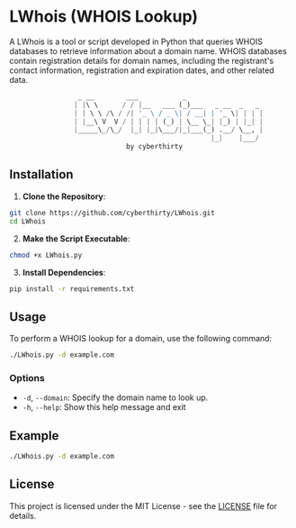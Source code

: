 # LWhois (WHOIS Lookup)

A LWhois is a tool or script developed in Python that queries WHOIS databases to retrieve information about a domain name. WHOIS databases contain registration details for domain names, including the registrant's contact information, registration and expiration dates, and other related data.

```python
                 _ __        ___           _
                | |\ \      / / |__   ___ (_)___   _ __  _   _
                | | \ \ /\ / /| '_ \ / _ \| / __| | '_ \| | | |
                | |__\ V  V / | | | | (_) | \__ \_| |_) | |_| |
                |_____\_/\_/  |_| |_|\___/|_|___(_) .__/ \__, |
                                                  |_|    |___/
                             by cyberthirty
```

## Installation

1. **Clone the Repository**:
  ```bash
  git clone https://github.com/cyberthirty/LWhois.git
  cd LWhois
  ```

2. **Make the Script Executable**:
  ```bash
  chmod +x LWhois.py
  ```

3. **Install Dependencies**:
  ```bash
  pip install -r requirements.txt
  ```

## Usage

To perform a WHOIS lookup for a domain, use the following command:

```bash
./LWhois.py -d example.com
```

### Options

- `-d`, `--domain`: Specify the domain name to look up.
- `-h`, `--help`: Show this help message and exit

## Example

```bash
./LWhois.py -d example.com
```


## License

This project is licensed under the MIT License - see the [LICENSE](LICENSE) file for details.

